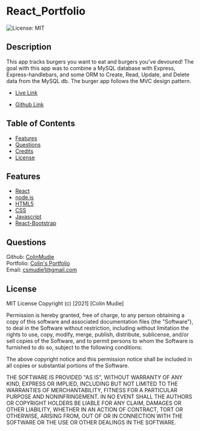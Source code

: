 # React_Portfolio



![License: MIT](https://img.shields.io/badge/License-MIT-green.svg)

## Description
This app tracks burgers you want to eat and burgers you've devoured! The goal with this app was to combine a MySQL database with Express, Express-handlebars, and some ORM to Create, Read, Update, and Delete data from the MySQL db. The burger app follows the MVC design pattern.  
-  [Live Link](https://colinmudie.github.io/React_Portfolio/)

-  [Github Link](https://github.com/ColinMudie/React_Portfolio)

## Table of Contents

* [Features](#features)
* [Questions](#questions)
* [Credits](#credits)
* [License](#license) 


## Features
- [React](https://reactjs.org/)
- [node.js](https://nodejs.org/en/)
- [HTML5](https://developer.mozilla.org/en-US/docs/Web/Guide/HTML/HTML5)
- [CSS](https://developer.mozilla.org/en-US/docs/Web/CSS)
- [Javascript](https://developer.mozilla.org/en-US/docs/Web/JavaScript)
- [React-Bootstrap](https://getbootstrap.com/)

## Questions
Github: [ColinMudie](https://github.com/ColinMudie/)  
Portfolio: [Colin's Portfolio](https://colinmudie.github.io/React_Portfolio/)   
Email: [csmudie1@gmail.com](csmudie1@gmail.com)

## License
MIT License
Copyright (c) [2021] [Colin Mudie]

Permission is hereby granted, free of charge, to any person obtaining a copy
of this software and associated documentation files (the "Software"), to deal
in the Software without restriction, including without limitation the rights
to use, copy, modify, merge, publish, distribute, sublicense, and/or sell
copies of the Software, and to permit persons to whom the Software is
furnished to do so, subject to the following conditions:

The above copyright notice and this permission notice shall be included in all
copies or substantial portions of the Software.

THE SOFTWARE IS PROVIDED "AS IS", WITHOUT WARRANTY OF ANY KIND, EXPRESS OR
IMPLIED, INCLUDING BUT NOT LIMITED TO THE WARRANTIES OF MERCHANTABILITY,
FITNESS FOR A PARTICULAR PURPOSE AND NONINFRINGEMENT. IN NO EVENT SHALL THE
AUTHORS OR COPYRIGHT HOLDERS BE LIABLE FOR ANY CLAIM, DAMAGES OR OTHER
LIABILITY, WHETHER IN AN ACTION OF CONTRACT, TORT OR OTHERWISE, ARISING FROM,
OUT OF OR IN CONNECTION WITH THE SOFTWARE OR THE USE OR OTHER DEALINGS IN THE
SOFTWARE.

